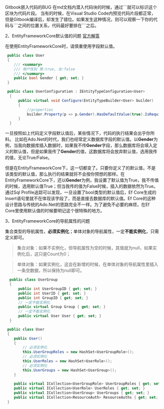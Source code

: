 Gitbook嵌入代码的BUG
在md文档内潜入代码块的时候，通过\```就可以标识这个区块为代码片段。
当有的时候，在Visual Studio Code内预览代码片段都正常，但是Gitbook编译后，却发生了错位。如果发生这种情况，则可以观察一下你的代码与\```之间的位置关系，代码最好要排在\```之后。

2、EntityFrameworkCore默认值的问题
[官方解答](https://github.com/aspnet/EntityFrameworkCore/issues/15070)

在使用EntityFrameworkCore时，请慎重使用字段默认值。

```csharp
 public class User 
 {
    /// <summary>
    /// 用户性别 男:true, 女:false 
    /// </summary>
    public bool Gender { get; set; }
 }

 public class UserConfiguration : IEntityTypeConfiguration<User>
  {
      public virtual void Configure(EntityTypeBuilder<User> builder)
      {
          //properties
          builder.Property(p => p.Gender).HasDefaultValue(true).IsRequired(true);
      }
  }
```

一旦按照如上代码定义字段默认值后，某些情况下，代码的执行结果会出乎你所料。
比如在Ado.Net的时代，我们也经常定义数据库字段的默认值。以**Gender**为例，当我向数据库插入数据时，如果我不传**Gender**字段，那么数据库将会填入定义的默认值，但是如果我传了**Gender**的值，这数据库将会放弃默认值，选用我传的值，无论True/False。

但是在EntityFrameworkCore下，这一切都变了。只要你定义了的默认值，不是该类型的默认值，那么执行的结果就将不会按你预想的那样。在EntityFrameworkCore下，还以**Gender**为例，我设置了默认值为True，我不传值的时候，选用默认值True；但当我传的值为False时候，插入的数据依然为True。通过Sql Profile追踪可以发现，一旦设置了bool类型的默认值后，Ef Core生成的Insert语句里就不在体现该字段了，而是直接去数据库的默认值。Ef Core的这种设计思路与传统的Ado.Net的思路完全不一样。为了避免不必要的麻烦，在Ef Core里使用默认值的时候要明记这个很特殊的地方。


3、EntityFrameworkCore的导航属性的问题

集合类型的导航属性，**必须实例化**；单体对象的导航属性，一定**不能实例化**，只需定义即可。

>集合对象：如果不实例化，但导航属性为空的时候，其值就为null，如果实例化后，这只是Count为0；

>单体对象：如果实例化，这会在新增的时候，在单体对象的导航属性里插入一条空数据，所以保持为null即可。

```csharp
  public class UserGroup 
  {
      public int UserGroupID { get; set; }
      public int UserID { get; set; }
      public int GroupID { get; set; }
      // 一定不能实例化
      public virtual Group Group { get; set; }
      // 一定不能实例化
      public virtual User User { get; set; }
  }
```

```csharp
 public class User 
 {
    public User()
    {
        // 必须实例化
        this.UserGroupRoles = new HashSet<UserGroupRole>();
        // 必须实例化
        this.UserRoles = new HashSet<UserRole>();
        // 必须实例化
        this.UserGroups = new HashSet<UserGroup>();
    }
    
    public virtual ICollection<UserGroupRole> UserGroupRoles { get; set; }
    public virtual ICollection<UserRole> UserRoles { get; set; }
    public virtual ICollection<UserGroup> UserGroups { get; set; }
    public virtual ICollection<ResourceAuth> ResourceAuths { get; set; }
 }
```